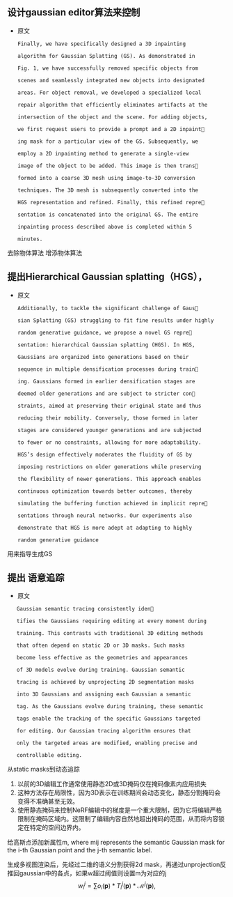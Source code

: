 ## 设计gaussian editor算法来控制
* 原文
	```
	Finally, we have specifically designed a 3D inpainting
	
	algorithm for Gaussian Splatting (GS). As demonstrated in
	
	Fig. 1, we have successfully removed specific objects from
	
	scenes and seamlessly integrated new objects into designated
	
	areas. For object removal, we developed a specialized local
	
	repair algorithm that efficiently eliminates artifacts at the
	
	intersection of the object and the scene. For adding objects,
	
	we first request users to provide a prompt and a 2D inpaint
	
	ing mask for a particular view of the GS. Subsequently, we
	
	employ a 2D inpainting method to generate a single-view
	
	image of the object to be added. This image is then trans
	
	formed into a coarse 3D mesh using image-to-3D conversion
	
	techniques. The 3D mesh is subsequently converted into the
	
	HGS representation and refined. Finally, this refined repre
	
	sentation is concatenated into the original GS. The entire
	
	inpainting process described above is completed within 5
	
	minutes.
	```
去除物体算法
增添物体算法
## 提出Hierarchical Gaussian splatting（HGS），
* 原文
	```
	Additionally, to tackle the significant challenge of Gaus
	
	sian Splatting (GS) struggling to fit fine results under highly
	
	random generative guidance, we propose a novel GS repre
	
	sentation: hierarchical Gaussian splatting (HGS). In HGS,
	
	Gaussians are organized into generations based on their
	
	sequence in multiple densification processes during train
	
	ing. Gaussians formed in earlier densification stages are
	
	deemed older generations and are subject to stricter con
	
	straints, aimed at preserving their original state and thus
	
	reducing their mobility. Conversely, those formed in later
	
	stages are considered younger generations and are subjected
	
	to fewer or no constraints, allowing for more adaptability.
	
	HGS’s design effectively moderates the fluidity of GS by
	
	imposing restrictions on older generations while preserving
	
	the flexibility of newer generations. This approach enables
	
	continuous optimization towards better outcomes, thereby
	
	simulating the buffering function achieved in implicit repre
	
	sentations through neural networks. Our experiments also
	
	demonstrate that HGS is more adept at adapting to highly
	
	random generative guidance
	```
用来指导生成GS

## 提出 语意追踪
* 原文
 ```
	Gaussian semantic tracing consistently iden
	
	tifies the Gaussians requiring editing at every moment during
	
	training. This contrasts with traditional 3D editing methods
	
	that often depend on static 2D or 3D masks. Such masks
	
	become less effective as the geometries and appearances
	
	of 3D models evolve during training. Gaussian semantic
	
	tracing is achieved by unprojecting 2D segmentation masks
	
	into 3D Gaussians and assigning each Gaussian a semantic
	
	tag. As the Gaussians evolve during training, these semantic
	
	tags enable the tracking of the specific Gaussians targeted
	
	for editing. Our Gaussian tracing algorithm ensures that
	
	only the targeted areas are modified, enabling precise and
	
	controllable editing.
```
从static masks到动态追踪
1. 以前的3D编辑工作通常使用静态2D或3D掩码仅在掩码像素内应用损失
2. 这种方法存在局限性，因为3D表示在训练期间会动态变化，静态分割掩码会变得不准确甚至无效。
3. 使用静态掩码来控制NeRF编辑中的梯度是一个重大限制，因为它将编辑严格限制在掩码区域内。这限制了编辑内容自然地超出掩码的范围，从而将内容锁定在特定的空间边界内。

给高斯点添加新属性m, where mij represents the semantic Gaussian mask for the i-th Gaussian point and the j-th semantic label.

生成多视图渲染后，先经过二维的语义分割获得2d mask，再通过unprojection反推回gaussian中的各点，如果w超过阈值则设置m为对应的j
$$
w_i^j=\sum o_i(\boldsymbol{p}) * T_i^j(\boldsymbol{p}) * \mathcal{M}^j(\boldsymbol{p}),
$$
